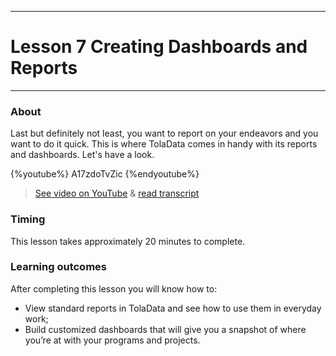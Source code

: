 ****
# Lesson 7 Creating Dashboards and Reports
---

### About

Last but definitely not least, you want to report on your endeavors and you want to do it quick. This is where TolaData comes in handy with its reports and dashboards. Let's have a look. 

{%youtube%} A17zdoTvZic {%endyoutube%}  
> [See video on YouTube](https://www.youtube.com/embed/A17zdoTvZic?rel=0) & [read transcript](https://docs.google.com/document/d/1DCaeMviBwSO5hGSfeh6Y9McPI6D1dzxJyDs5kKa4wug/edit#heading=h.oyupqu1sr4vs)

### Timing

This lesson takes approximately 20 minutes to complete.

### Learning outcomes

After completing this lesson you will know how to:

* View standard reports in TolaData and see how to use them in everyday work;
* Build customized dashboards that will give you a snapshot of where you’re at with your programs and projects.



